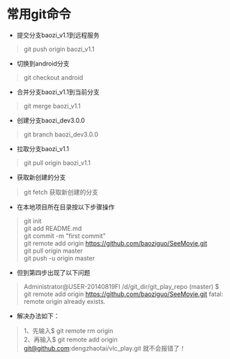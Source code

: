 # 常用git命令

* 提交分支baozi_v1.1到远程服务
>git push origin baozi_v1.1
* 切换到android分支
>git checkout android
* 合并分支baozi_v1.1到当前分支
>git merge baozi_v1.1
* 创建分支baozi_dev3.0.0
>git branch baozi_dev3.0.0
* 拉取分支baozi_v1.1
>git pull origin baozi_v1.1
* 获取新创建的分支
>git fetch 获取新创建的分支

* 在本地项目所在目录按以下步骤操作
>git init<br>
git add README.md<br>
git commit -m "first commit"<br>
git remote add origin https://github.com/baoziguo/SeeMovie.git<br>
git pull origin master<br>
git push -u origin master<br>

* 但到第四步出现了以下问题

>Administrator@USER-20140819FI /d/git_dir/git_play_repo (master)
$ git remote add origin https://github.com/baoziguo/SeeMovie.git
fatal: remote origin already exists.
* 解决办法如下：

>1、先输入$ git remote rm origin<br>
2、再输入$ git remote add origin git@github.com:dengzhaotai/vlc_play.git 就不会报错了！
